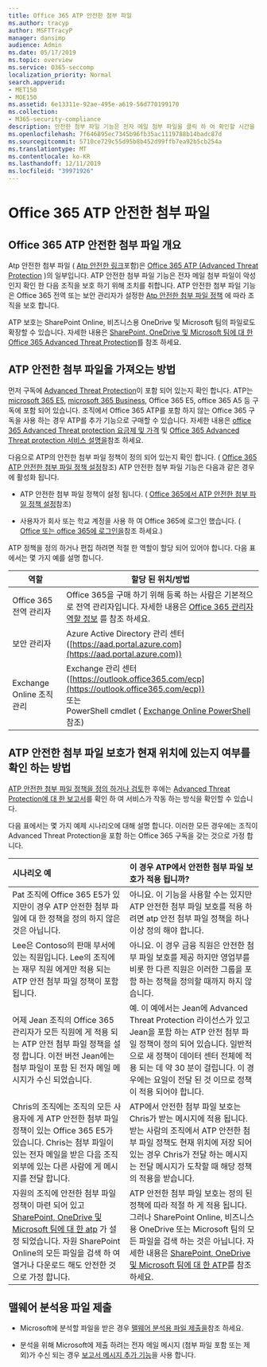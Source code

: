 ```yaml
---
title: Office 365 ATP 안전한 첨부 파일
ms.author: tracyp
author: MSFTTracyP
manager: dansimp
audience: Admin
ms.date: 05/17/2019
ms.topic: overview
ms.service: O365-seccomp
localization_priority: Normal
search.appverid:
- MET150
- MOE150
ms.assetid: 6e13311e-92ae-495e-a619-56d770199170
ms.collection:
- M365-security-compliance
description: 안전한 첨부 파일 기능은 전자 메일 첨부 파일을 클릭 하 여 확인할 시간을 제공 합니다. 안전한 첨부 파일을 사용 하 여 사용자가 전자 메일로 보내거나 받는 악의적인 파일 로부터 조직을 보호 합니다.
ms.openlocfilehash: 7f646895ec7345b96fb35ac1119788b14badc87d
ms.sourcegitcommit: 5710ce729c55d95b8b452d99ffb7ea92b5cb254a
ms.translationtype: MT
ms.contentlocale: ko-KR
ms.lasthandoff: 12/11/2019
ms.locfileid: "39971926"
---
```

# <a name="office-365-atp-safe-attachments"></a>Office 365 ATP 안전한 첨부 파일

## <a name="overview-of-office-365-atp-safe-attachments"></a>Office 365 ATP 안전한 첨부 파일 개요

Atp 안전한 첨부 파일 ( [Atp 안전한 링크](atp-safe-links.md)포함)은 [Office 365 ATP (Advanced Threat Protection](office-365-atp.md) )의 일부입니다. ATP 안전한 첨부 파일 기능은 전자 메일 첨부 파일이 악성 인지 확인 한 다음 조직을 보호 하기 위해 조치를 취합니다. ATP 안전한 첨부 파일 기능은 Office 365 전역 또는 보안 관리자가 설정한 [Atp 안전한 첨부 파일 정책](set-up-atp-safe-attachments-policies.md) 에 따라 조직을 보호 합니다.

ATP 보호는 SharePoint Online, 비즈니스용 OneDrive 및 Microsoft 팀의 파일로도 확장할 수 있습니다. 자세한 내용은 [SharePoint, OneDrive 및 Microsoft 팀에 대 한 Office 365 Advanced Threat Protection](atp-for-spo-odb-and-teams.md)를 참조 하세요.

## <a name="how-to-get-atp-safe-attachments"></a>ATP 안전한 첨부 파일을 가져오는 방법

먼저 구독에 [Advanced Threat Protection](office-365-atp.md)이 포함 되어 있는지 확인 합니다. ATP는 [microsoft 365 E5](https://www.microsoft.com/microsoft-365/enterprise/home), [microsoft 365 Business](https://www.microsoft.com/microsoft-365/business), Office 365 E5, office 365 A5 등 구독에 포함 되어 있습니다. 조직에서 Office 365 ATP를 포함 하지 않는 Office 365 구독을 사용 하는 경우 ATP를 추가 기능으로 구매할 수 있습니다. 자세한 내용은 [office 365 Advanced Threat protection 요금제 및 가격](https://products.office.com/exchange/advance-threat-protection) 및 [Office 365 Advanced Threat protection 서비스 설명을](https://docs.microsoft.com/office365/servicedescriptions/office-365-advanced-threat-protection-service-description)참조 하세요.

다음으로 ATP의 안전한 첨부 파일 정책이 정의 되어 있는지 확인 합니다. ( [Office 365 ATP 안전한 첨부 파일 정책 설정](set-up-atp-safe-attachments-policies.md)참조) ATP 안전한 첨부 파일 기능은 다음과 같은 경우에 활성화 됩니다.

- ATP 안전한 첨부 파일 정책이 설정 됩니다. ( [Office 365에서 ATP 안전한 첨부 파일 정책 설정](set-up-atp-safe-attachments-policies.md)참조)

- 사용자가 회사 또는 학교 계정을 사용 하 여 Office 365에 로그인 했습니다. ( [Office 또는 office 365에 로그인을](https://support.office.com/article/b9582171-fd1f-4284-9846-bdd72bb28426)참조 하세요.)

ATP 정책을 정의 하거나 편집 하려면 적절 한 역할이 할당 되어 있어야 합니다. 다음 표에서는 몇 가지 예를 설명 합니다.

|역할|할당 된 위치/방법|
|---------|---------|
|Office 365 전역 관리자|Office 365을 구매 하기 위해 등록 하는 사람은 기본적으로 전역 관리자입니다. 자세한 내용은 [Office 365 관리자 역할 정보](https://docs.microsoft.com/office365/admin/add-users/about-admin-roles) 를 참조 하세요.|
|보안 관리자|Azure Active Directory 관리 센터 ([https://aad.portal.azure.com](https://aad.portal.azure.com))|
|Exchange Online 조직 관리|Exchange 관리 센터 ([https://outlook.office365.com/ecp](https://outlook.office365.com/ecp)) <br>또는 <br>  PowerShell cmdlet ( [Exchange Online PowerShell](https://docs.microsoft.com/powershell/exchange/exchange-online/exchange-online-powershell)참조)|

## <a name="how-to-know-if-atp-safe-attachments-protection-is-in-place"></a>ATP 안전한 첨부 파일 보호가 현재 위치에 있는지 여부를 확인 하는 방법

[ATP 안전한 첨부 파일 정책을 정의 하거나 검토](set-up-atp-safe-attachments-policies.md)한 후에는 [Advanced Threat Protection에 대 한 보고서](view-reports-for-atp.md)를 확인 하 여 서비스가 작동 하는 방식을 확인할 수 있습니다.

다음 표에서는 몇 가지 예제 시나리오에 대해 설명 합니다. 이러한 모든 경우에는 조직이 Advanced Threat Protection을 포함 하는 Office 365 구독을 갖는 것으로 가정 합니다.

|**시나리오 예**|**이 경우 ATP에서 안전한 첨부 파일 보호가 적용 됩니까?**|
|:-----|:-----|
|Pat 조직에 Office 365 E5가 있지만이 경우 ATP 안전한 첨부 파일에 대 한 정책을 정의 하지 않은 것은 아닙니다.|아니요. 이 기능을 사용할 수는 있지만 ATP 안전한 첨부 파일 보호를 적용 하려면 atp 안전 첨부 파일 정책을 하나 이상 정의 해야 합니다.|
|Lee은 Contoso의 판매 부서에 있는 직원입니다. Lee의 조직에는 재무 직원 에게만 적용 되는 ATP 안전 첨부 파일 정책이 포함 됩니다.|아니요. 이 경우 금융 직원은 안전한 첨부 파일 보호를 제공 하지만 영업부를 비롯 한 다른 직원은 이러한 그룹을 포함 하는 정책을 정의할 때까지 하지 않습니다.|
|어제 Jean 조직의 Office 365 관리자가 모든 직원에 게 적용 되는 ATP 안전 첨부 파일 정책을 설정 합니다. 이전 버전 Jean에는 첨부 파일이 포함 된 전자 메일 메시지가 수신 되었습니다.|예. 이 예에서는 Jean에 Advanced Threat Protection 라이선스가 있고 Jean을 포함 하는 ATP 안전 첨부 파일 정책이 정의 되어 있습니다. 일반적으로 새 정책이 데이터 센터 전체에 적용 되는 데 약 30 분이 걸립니다. 이 경우에는 요일이 전달 된 것 이므로 정책이 적용 되어야 합니다.|
|Chris의 조직에는 조직의 모든 사용자에 게 ATP 안전한 첨부 파일 정책이 있는 Office 365 E5가 있습니다. Chris는 첨부 파일이 있는 전자 메일을 받은 다음 조직 외부에 있는 다른 사람에 게 메시지를 전달 합니다.|ATP에서 안전한 첨부 파일 보호는 Chris가 받는 메시지에 적용 됩니다. 받는 사람의 조직에서 ATP 안전한 첨부 파일 정책도 현재 위치에 저장 되어 있는 경우 Chris가 전달 하는 메시지는 전달 메시지가 도착할 때 해당 정책의 적용을 받습니다.|
|자원의 조직에 안전한 첨부 파일 정책이 마련 되어 있고 [SharePoint, OneDrive 및 Microsoft 팀에 대 한 atp](atp-for-spo-odb-and-teams.md) 가 설정 되었습니다. 자원 SharePoint Online의 모든 파일을 검색 하 여 열거나 다운로드 해도 안전한 것으로 가정 합니다.|ATP 안전한 첨부 파일 보호는 정의 된 정책에 따라 적절 하 게 적용 됩니다. 그러나 SharePoint Online, 비즈니스용 OneDrive 또는 Microsoft 팀의 모든 파일을 검색 하는 것은 아닙니다. 자세한 내용은 [SharePoint, OneDrive 및 Microsoft 팀에 대 한 ATP](atp-for-spo-odb-and-teams.md)를 참조 하세요.|

## <a name="submitting-files-for-malware-analysis"></a>맬웨어 분석용 파일 제출

- Microsoft에 분석할 파일을 받은 경우 [맬웨어 분석용 파일 제출을](https://aka.ms/wdsi/submit)참조 하세요.

- 분석을 위해 Microsoft에 제출 하려는 전자 메일 메시지 (첨부 파일 포함 또는 제외)가 수신 되는 경우 [보고서 메시지 추가 기능](enable-the-report-message-add-in.md)을 사용 합니다.
